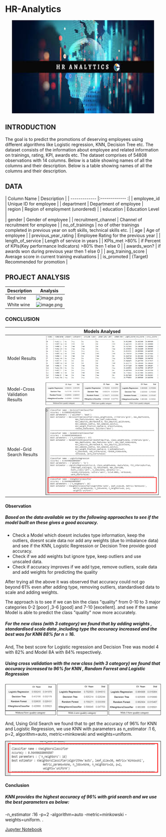 # HR-Analytics
<p align="center">
  <img width="460" height="300" src="images/HRAnalytics.jpg">
</p>


## INTRODUCTION
The goal is to predict the promotions of deserving employees using different algorithms like Logistic regression, KNN, Decision Tree etc. 
The dataset consists of the information about employee and related information on trainings, rating, KPI, awards etc. 
The dataset comprises of 54808 observations with 14 columns. Below is a table showing names of all the columns and their description. 
Below is a table showing names of all the columns and their description.

## DATA
| Column Name          | Description                                                                                   |
| -------------        |:-------------                                                                                :| 
| employee_id	         | Unique ID for employee                                                                        | 
| department	         | Department of employee                                                                        |  
| region               | Region of employment (unordered)                                                              | 
| education            | Education Level                                                                               |   
| gender               | Gender of employee                                                                            |
| recruitment_channel  | Channel of recruitment for employee                                                           |
| no_of_trainings	     | no of other trainings completed in previous year on soft skills, technical skills etc.        |
| age                  | Age of employee                                                                               |
| previous_year_rating | Employee Rating for the previous year                                                         |
| length_of_service    | Length of service in years                                                                    |
| KPIs_met >80%        | if Percent of KPIs(Key performance Indicators) >80% then 1 else 0                             |
| awards_won?          | if awards won during previous year then 1 else 0                                              |
| avg_training_score   | Average score in current training evaluations                                                 |
| is_promoted          | (Target) Recommended for promotion                                                            |     


## PROJECT ANALYSIS
| Description | Analysis |
| --- | --- |
| Red wine  | ![image.png](images/redwinedataset.png) |
| White wine | ![image.png](images/whitewinedataset.png) |


### CONCLUSION

|     | Models Analysed |
| --- | ---             |
| Model Results                  | ![image.jpg](images/Models.jpg) |
| Model-Cross Validation Results | ![image.jpg](images/CrossValidationResults.png) |
| Model-Grid Search Results      | ![image.jpg](images/GridSearchResults.png) |

#### Observation
##### Based on the data available we try the following approaches to see if the model built on these gives a good accuracy.
- Check a Model which doesnt includes type information, keep the outliers, doesnt scale data nor add any weights (due to imbalance data) and see if the KNN, Logistic Regression or Decision Tree provide good accuracy.
- Check if we add weights but ignore type, keep outliers and use unscaled data.
- Check if accuracy improves if we add type, remove outliers, scale data and add weights for predicting the quality 

After trying all the above it was observed that accuracy could not go beyond 61% even after adding type, removing outliers, standardised data to scale and adding weights. 

The approach is to see if we can bin the class "quality" from 0-10 to 3 major categories 0-2 [poor] ,3-6 [good] and 7-10 [excellent]. and see if the same Model is able to predict the class "quality" now more accurately.

##### For the new class (with 3 category) we found that by adding weights , standardised scale data ,including type the accuracy increased and the best was for KNN  88% for n = 16.

And, The best score for Logistic regression and Decision Tree was model 4 with 82% and Model 8A with 84% respectively.

##### Using cross validation with the new class (with 3 category) we found that accuracy increased to 96% for KNN , Random Forrest and Logistic Regression

![image.jpg](images/CrossValidationResults.png) 

And, Using Grid Search we found that to get the accuracy of 96% for KNN and Logistic Regression, we use KNN with parameters as n_estimator :1 6, p=2, algorithm=auto, metric=minkowski and weights=uniform.

![image.jpg](images/GridSearchFinalResults.png) 
#### Conclusion
##### KNN provides the highest accuracy of 96% with grid search and we use the best parameters as below:
-n_estimator :16
-p=2
-algorithm=auto
-metric=minkowski
-weights=uniform.
.


[Jupyter Notebook](.WineQuality-Classification/EDA_ModelEvaluation_Report/LogisticRegression_WineQuality_V2.ipynb)

